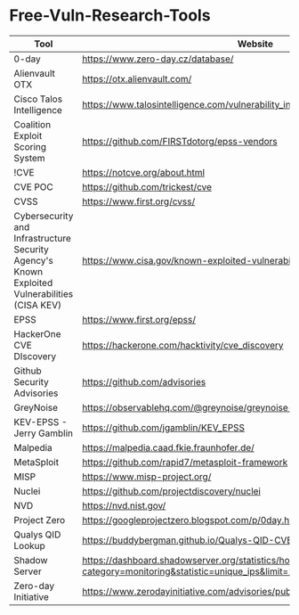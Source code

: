 # Free-Vuln-Research-Tools
| Tool | Website |
| ----------- | ----------- |
| 0-day | https://www.zero-day.cz/database/ |
| Alienvault OTX | https://otx.alienvault.com/ |
| Cisco Talos Intelligence | https://www.talosintelligence.com/vulnerability_info |
| Coalition Exploit Scoring System | https://github.com/FIRSTdotorg/epss-vendors |
| !CVE | https://notcve.org/about.html |
| CVE POC | https://github.com/trickest/cve |
| CVSS | https://www.first.org/cvss/ |
| Cybersecurity and Infrastructure Security Agency's Known Exploited Vulnerabilities (CISA KEV) | https://www.cisa.gov/known-exploited-vulnerabilities-catalog |
| EPSS | https://www.first.org/epss/ |
| HackerOne CVE DIscovery | https://hackerone.com/hacktivity/cve_discovery |
| Github Security Advisories | https://github.com/advisories |
| GreyNoise | https://observablehq.com/@greynoise/greynoise-tags |
| KEV-EPSS - Jerry Gamblin | https://github.com/jgamblin/KEV_EPSS |
| Malpedia | https://malpedia.caad.fkie.fraunhofer.de/ |
| MetaSploit | https://github.com/rapid7/metasploit-framework |
| MISP | https://www.misp-project.org/ |
| Nuclei | https://github.com/projectdiscovery/nuclei |
| NVD | https://nvd.nist.gov/ |
| Project Zero | https://googleprojectzero.blogspot.com/p/0day.html |
| Qualys QID Lookup | https://buddybergman.github.io/Qualys-QID-CVE-EPSS-Lookup-Tool/ |
| Shadow Server | https://dashboard.shadowserver.org/statistics/honeypot/monitoring/vulnerability/?category=monitoring&statistic=unique_ips&limit=100 ||
| Zero-day Initiative | https://www.zerodayinitiative.com/advisories/published/|
